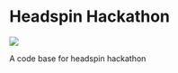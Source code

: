 # Headspin Hackathon

![](https://github.com/KrishnB/useremulationartist_headspinhackathon/workflows/Headspin%20Hackathon%20Automation%20CI/badge.svg)

A code base for headspin hackathon